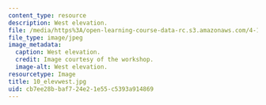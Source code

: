 ```yaml
---
content_type: resource
description: West elevation.
file: /media/https%3A/open-learning-course-data-rc.s3.amazonaws.com/4-170-ecuador-workshop-fall-2006/cb7ee28bbaf724e21e55c5393a914869_10_elevwest.jpg
file_type: image/jpeg
image_metadata:
  caption: West elevation.
  credit: Image courtesy of the workshop.
  image-alt: West elevation.
resourcetype: Image
title: 10_elevwest.jpg
uid: cb7ee28b-baf7-24e2-1e55-c5393a914869
---
```

